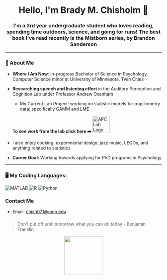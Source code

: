 <h1 align="center">Hello, I'm Brady M. Chisholm 👋</h1>
<h3 align="center">I'm a 3rd year undergraduate student who loves reading, spending time outdoors, science, and going for runs! The best book I've read recently is the Mistborn series, by Brandon Sanderson</h3>

---
### 🔎 About Me
- **Where I Am Now**: In-progress Bachelor of Science in Psychology, Computer Science minor at University of Minnesota, Twin Cities
- **Researching speech and listening effort** in the Auditory Perception and Cognition Lab under Professor Andrew Oxenham  
  - My Current Lab Project: working on statistic models for pupillometry data; specifically GAMM and LME
    
  **To see work from the lab click here ➡️**
  <a href="https://apc.psych.umn.edu/" target="_blank">
    <img src="https://apc.psych.umn.edu/sites/sandbox-apc.psych.umn.edu/files/styles/folwell_third/public/2024-08/APC_Maroon_Gold_Logo_big_0.png?itok=wAUWBNNx" alt="APC Lab Logo" width="55"/>
  </a>
  
- I also enjoy cooking, experimental design, jazz music, LEGOs, and anything related to statistics
- **Career Goal:** Working towards applying for PhD programs in Psychology
---

### 🖥️ My Coding Languages:
<div align="left">
  <img src="https://img.shields.io/badge/-MATLAB-0076A8?logo=mathworks&logoColor=fff" alt="MATLAB"/>
  <img src="https://img.shields.io/badge/-R-276DC3?logo=r&logoColor=fff" alt="R"/>
  <img src="https://img.shields.io/badge/-Python-3776AB?logo=python&logoColor=fff" alt="Python"/>
</div>

### Contact Me
  * Email: [chish071@umn.edu](mailto:chish071@umn.edu)

###
> Don't put off until tomorrow what you can do today - Benjamin Franklin

<div align="center">
  <img src="https://media.giphy.com/media/M9gbBd9nbDrOTu1Mqx/giphy.gif" width="125"/>
</div>


